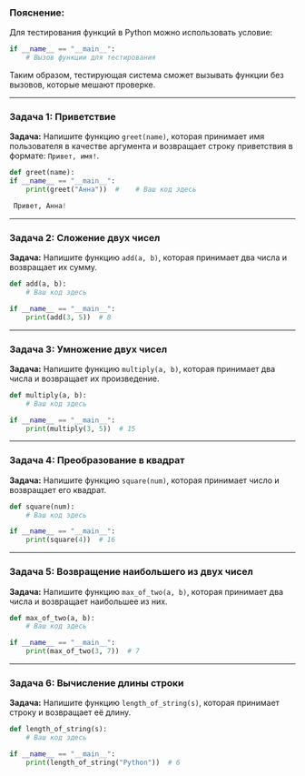 ### Пояснение:
Для тестирования функций в Python можно использовать условие:
```python
if __name__ == "__main__":
    # Вызов функции для тестирования
```
Таким образом, тестирующая система сможет вызывать функции без вызовов, которые мешают проверке.

---

### Задача 1: Приветствие

**Задача:** Напишите функцию `greet(name)`, которая принимает имя пользователя в качестве аргумента и возвращает строку приветствия в формате: `Привет, имя!`.

```python
def greet(name):
if __name__ == "__main__":
    print(greet("Анна"))  #    # Ваш код здесь

 Привет, Анна!
```

---

### Задача 2: Сложение двух чисел

**Задача:** Напишите функцию `add(a, b)`, которая принимает два числа и возвращает их сумму.

```python
def add(a, b):
    # Ваш код здесь

if __name__ == "__main__":
    print(add(3, 5))  # 8
```

---

### Задача 3: Умножение двух чисел

**Задача:** Напишите функцию `multiply(a, b)`, которая принимает два числа и возвращает их произведение.

```python
def multiply(a, b):
    # Ваш код здесь

if __name__ == "__main__":
    print(multiply(3, 5))  # 15
```

---

### Задача 4: Преобразование в квадрат

**Задача:** Напишите функцию `square(num)`, которая принимает число и возвращает его квадрат.

```python
def square(num):
    # Ваш код здесь

if __name__ == "__main__":
    print(square(4))  # 16
```

---

### Задача 5: Возвращение наибольшего из двух чисел

**Задача:** Напишите функцию `max_of_two(a, b)`, которая принимает два числа и возвращает наибольшее из них.

```python
def max_of_two(a, b):
    # Ваш код здесь

if __name__ == "__main__":
    print(max_of_two(3, 7))  # 7
```

---

### Задача 6: Вычисление длины строки

**Задача:** Напишите функцию `length_of_string(s)`, которая принимает строку и возвращает её длину.

```python
def length_of_string(s):
    # Ваш код здесь

if __name__ == "__main__":
    print(length_of_string("Python"))  # 6
```


